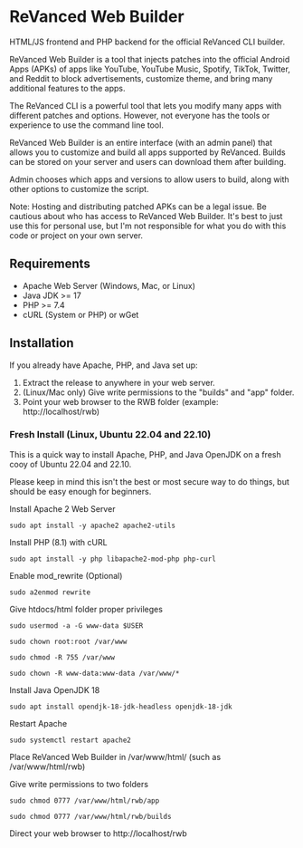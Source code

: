 # ReVanced Web Builder

HTML/JS frontend and PHP backend for the official ReVanced CLI builder.

ReVanced Web Builder is a tool that injects patches into the official Android Apps (APKs) of apps like YouTube, YouTube Music, Spotify, TikTok, Twitter, and Reddit to block advertisements, customize theme, and bring many additional features to the apps.

The ReVanced CLI is a powerful tool that lets you modify many apps with different patches and options. However, not everyone has the tools or experience to use the command line tool.

ReVanced Web Builder is an entire interface (with an admin panel) that allows you to customize and build all apps supported by ReVanced. Builds can be stored on your server and users can download them after building.

Admin chooses which apps and versions to allow users to build, along with other options to customize the script.

Note: Hosting and distributing patched APKs can be a legal issue. Be cautious about who has access to ReVanced Web Builder.
It's best to just use this for personal use, but I'm not responsible for what you do with this code or project on your own server.

## Requirements

- Apache Web Server (Windows, Mac, or Linux)
- Java JDK >= 17
- PHP >= 7.4
- cURL (System or PHP) or wGet

## Installation

If you already have Apache, PHP, and Java set up:

1. Extract the release to anywhere in your web server.
2. (Linux/Mac only) Give write permissions to the "builds" and "app" folder.
3. Point your web browser to the RWB folder (example: http://localhost/rwb)

### Fresh Install (Linux, Ubuntu 22.04 and 22.10)

This is a quick way to install Apache, PHP, and Java OpenJDK on a fresh cooy of Ubuntu 22.04 and 22.10.

Please keep in mind this isn't the best or most secure way to do things, but should be easy enough for beginners.

Install Apache 2 Web Server

`sudo apt install -y apache2 apache2-utils`

Install PHP (8.1) with cURL

`sudo apt install -y php libapache2-mod-php php-curl`

Enable mod_rewrite (Optional)

`sudo a2enmod rewrite`

Give htdocs/html folder proper privileges

`sudo usermod -a -G www-data $USER`

`sudo chown root:root /var/www`

`sudo chmod -R 755 /var/www`

`sudo chown -R www-data:www-data /var/www/*`

Install Java OpenJDK 18

`sudo apt install opendjk-18-jdk-headless openjdk-18-jdk`

Restart Apache

`sudo systemctl restart apache2`

Place ReVanced Web Builder in /var/www/html/ (such as /var/www/html/rwb)

Give write permissions to two folders

`sudo chmod 0777 /var/www/html/rwb/app`

`sudo chmod 0777 /var/www/html/rwb/builds`

Direct your web browser to http://localhost/rwb
